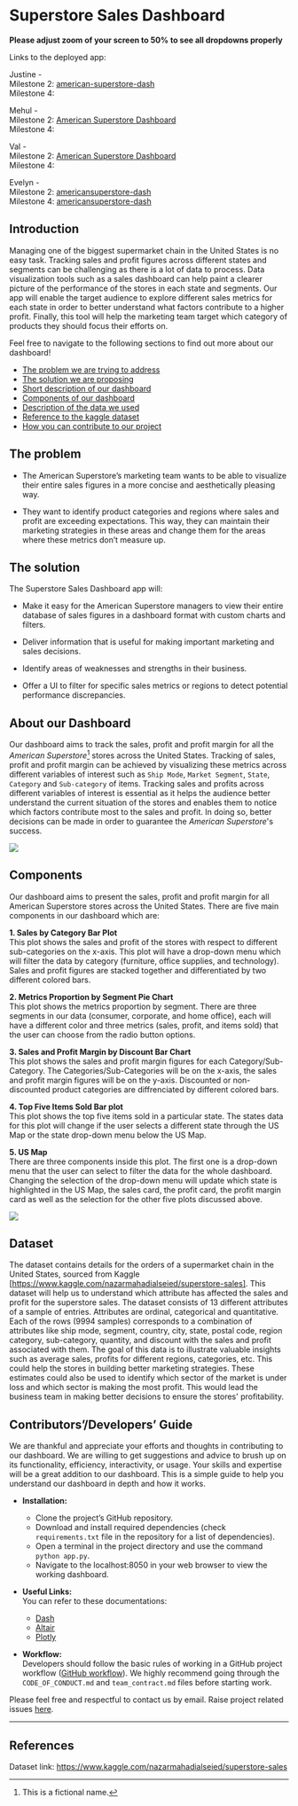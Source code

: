 # Superstore Sales Dashboard     

**Please adjust zoom of your screen to 50% to see all dropdowns properly**  

Links to the deployed app: 
    
Justine -    
Milestone 2: [american-superstore-dash](https://american-superstore-dash.herokuapp.com/)   
Milestone 4:   

Mehul -       
Milestone 2: [American Superstore Dashboard](https://americansuperstore.herokuapp.com/)    
Milestone 4:   
   
Val -       
Milestone 2: [American Superstore Dashboard](https://american-superstore.herokuapp.com/)    
Milestone 4:   
 
Evelyn -    
Milestone 2: [americansuperstore-dash](https://americansuperstore-dash.herokuapp.com/)   
Milestone 4: [americansuperstore-dash](https://americansuperstore-dash-m4.herokuapp.com/)   


## Introduction    

Managing one of the biggest supermarket chain in the United States is no easy task. Tracking sales and profit figures across different states and segments can be challenging as there is a lot of data to process. Data visualization tools such as a sales dashboard can help paint a clearer picture of the performance of the stores in each state and segments. Our app will enable the target audience to explore different sales metrics for each state in order to better understand what factors contribute to a higher profit. Finally, this tool will help the marketing team target which category of products they should focus their efforts on.

Feel free to navigate to the following sections to find out more about our dashboard! 

* [The problem we are trying to address](#The-problem)
* [The solution we are proposing](#The-solution)
* [Short description of our dashboard](#About-our-Dashboard)
* [Components of our dashboard](#Components)
* [Description of the data we used](#Dataset)
* [Reference to the kaggle dataset](#References)
* [How you can contribute to our project](#Contributors’/Developers’-Guide)

## The problem
 
- The American Superstore’s marketing team wants to be able to visualize their entire sales figures in a more concise and aesthetically pleasing way.

- They want to identify product categories and regions where sales and profit are exceeding expectations. This way, they can maintain their marketing strategies in these areas and change them for the areas where these metrics don’t measure up. 

## The solution
 
The Superstore Sales Dashboard app will:
 
- Make it easy for the American Superstore managers to view their entire database of sales figures in a dashboard format with custom charts and filters.

- Deliver information that is useful for making important marketing and sales decisions.

- Identify areas of weaknesses and strengths in their business.

- Offer a UI to filter for specific sales metrics or regions to detect potential performance discrepancies.


## About our Dashboard

Our dashboard aims to track the sales, profit and profit margin for all the *American Superstore*[^1] stores across the United States. Tracking of sales, profit and profit margin can be achieved by visualizing these metrics across different variables of interest such as `Ship Mode`, `Market Segment`, `State`, `Category` and `Sub-category` of items. Tracking sales and profits across different variables of interest is essential as it helps the audience better understand the current situation of the stores and enables them to notice which factors contribute most to the sales and profit. In doing so, better decisions can be made in order to guarantee the *American Superstore*'s success.

![](assets/app_gif.gif)

## Components

Our dashboard aims to present the sales, profit and profit margin for all American Superstore stores across the United States. There are five main components in our dashboard which are:

**1. Sales by Category Bar Plot**      
This plot shows the sales and profit of the stores with respect to different sub-categories on the x-axis. This plot will have a drop-down menu which will filter the data by category (furniture, office supplies, and technology). Sales and profit figures are stacked together and differentiated by two different colored bars.

**2. Metrics Proportion by Segment Pie Chart**     
This plot shows the metrics proportion by segment. There are three segments in our data (consumer, corporate, and home office), each will have a different color and three metrics (sales, profit, and items sold) that the user can choose from the radio button options.

**3. Sales and Profit Margin by Discount Bar Chart**       
This plot shows the sales and profit margin figures for each Category/Sub-Category. The Categories/Sub-Categories will be on the x-axis, the sales and profit margin figures will be on the y-axis. Discounted or non-discounted product categories are diffrenciated by different colored bars.

**4. Top Five Items Sold Bar plot**      
This plot shows the top five items sold in a particular state. The states data for this plot will change if the user selects a different state through the US Map or the state drop-down menu below the US Map. 

**5. US Map**      
There are three components inside this plot. The first one is a drop-down menu that the user can select to filter the data for the whole dashboard. Changing the selection of the drop-down menu will update which state is highlighted in the US Map, the sales card, the profit card, the profit margin card as well as the selection for the other five plots discussed above. 

<img src ="doc/images/dashboard_sketch.png">

## Dataset

The dataset contains details for the orders of a supermarket chain in the United States, sourced from Kaggle [https://www.kaggle.com/nazarmahadialseied/superstore-sales]. This dataset will help us to understand which attribute has affected the sales and profit for the superstore sales. The dataset consists of 13 different attributes of a sample of entries. Attributes are ordinal, categorical and quantitative. Each of the rows (9994 samples) corresponds to a combination of attributes like ship mode, segment, country, city, state, postal code, region category, sub-category, quantity, and discount with the sales and profit associated with them. The goal of this data is to illustrate valuable insights such as average sales, profits for different regions, categories, etc. This could help the stores in building better marketing strategies. These estimates could also be used to identify which sector of the market is under loss and which sector is making the most profit. This would lead the business team in making better decisions to ensure the stores' profitability.     
       
## Contributors’/Developers’ Guide     

We are thankful and appreciate your efforts and thoughts in contributing to our dashboard. We are willing to get suggestions and advice to brush up on its functionality, efficiency, interactivity, or usage. Your skills and expertise will be a great addition to our dashboard. This is a simple guide to help you understand our dashboard in depth and how it works.     
- **Installation:**  
    - Clone the project’s GitHub repository.     
    - Download and install required dependencies (check `requirements.txt` file in the repository for a list of dependencies).     
    - Open a terminal in the project directory and use the command `python app.py`.    
    - Navigate to the localhost:8050 in your web browser to view the working dashboard.       
      
- **Useful Links:**   
You can refer to these documentations:    
    - [Dash](https://dash.plotly.com/)      
    - [Altair](https://altair-viz.github.io/)    
    - [Plotly](https://plotly.com/python/)     
    
- **Workflow:**     
Developers should follow the basic rules of working in a GitHub project workflow ([GitHub workflow](https://docs.github.com/en/get-started/quickstart/github-flow)). We highly recommend going through the `CODE_OF_CONDUCT.md` and `team_contract.md` files before starting work.      
    
Please feel free and respectful to contact us by email. Raise project related issues [here](https://github.com/ubco-mds-2021-labs/dashboard1-group-e/issues).     

---
      
## References 

Dataset link: https://www.kaggle.com/nazarmahadialseied/superstore-sales

[^1]: This is a fictional name.
